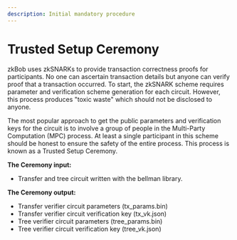 ```yaml
---
description: Initial mandatory procedure
---
```


# Trusted Setup Ceremony

zkBob uses zkSNARKs to provide transaction correctness proofs for participants. No one can ascertain transaction details but anyone can verify proof that a transaction occurred. To start, the zkSNARK scheme requires parameter and verification scheme generation for each circuit. However, this process produces "toxic waste" which should not be disclosed to anyone.

The most popular approach to get the public parameters and verification keys for the circuit is to involve a group of people in the Multi-Party Computation (MPC) process. At least a single participant in this scheme should be honest to ensure the safety of the entire process. This process is known as a Trusted Setup Ceremony.

**The Ceremony input:**&#x20;

* Transfer and tree circuit written with the bellman library.

**The Ceremony output:**

* Transfer verifier circuit parameters (tx\_params.bin)
* Transfer verifier circuit verification key (tx\_vk.json)
* Tree verifier circuit parameters (tree\_params.bin)
* Tree verifier circuit verification key (tree\_vk.json)



